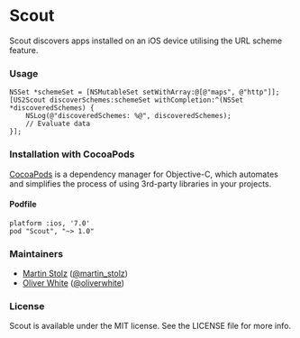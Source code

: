 Scout
=====
Scout discovers apps installed on an iOS device utilising the URL scheme feature.

### Usage

```objc
NSSet *schemeSet = [NSMutableSet setWithArray:@[@"maps", @"http"]];
[US2Scout discoverSchemes:schemeSet withCompletion:^(NSSet *discoveredSchemes) {
    NSLog(@"discoveredSchemes: %@", discoveredSchemes);
    // Evaluate data
}];
```

### Installation with CocoaPods

[CocoaPods](http://cocoapods.org) is a dependency manager for Objective-C, which automates and simplifies the process of using 3rd-party libraries in your projects. 

#### Podfile

    platform :ios, '7.0'
    pod "Scout", "~> 1.0"

### Maintainers

- [Martin Stolz](http://github.com/martinstolz) ([@martin_stolz](https://twitter.com/martin_stolz))
- [Oliver White](http://github.com/oliver-ustwo) ([@oliverwhite](https://twitter.com/oliverwhite))

### License

Scout is available under the MIT license. See the LICENSE file for more info.